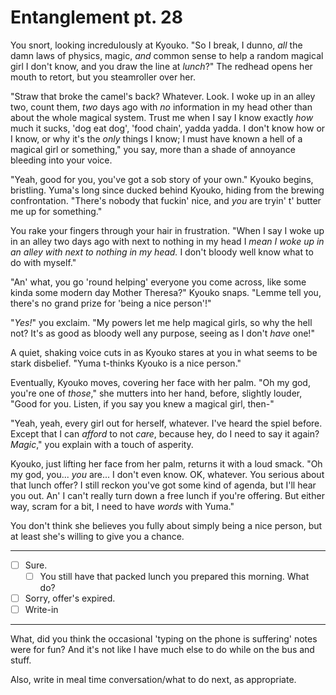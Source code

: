# Entanglement pt. 28

You snort, looking incredulously at Kyouko. "So I break, I dunno, *all* the damn laws of physics, magic, *and* common sense to help a random magical girl I don't know, and you draw the line at *lunch*?" The redhead opens her mouth to retort, but you steamroller over her.

"Straw that broke the camel's back? Whatever. Look. I woke up in an alley two, count them, *two* days ago with *no* information in my head other than about the whole magical system. Trust me when I say I know exactly *how* much it sucks, 'dog eat dog', 'food chain', yadda yadda. I don't know how or I know, or why it's the *only* things I know; I must have known a hell of a magical girl or something," you say, more than a shade of annoyance bleeding into your voice.

"Yeah, good for you, you've got a sob story of your own." Kyouko begins, bristling. Yuma's long since ducked behind Kyouko, hiding from the brewing confrontation. "There's nobody that fuckin' nice, and *you* are tryin' t' butter me up for something."

You rake your fingers through your hair in frustration. "When I say I woke up in an alley two days ago with next to nothing in my head I *mean I woke up in an alley with next to nothing in my head.* I don't bloody well know what to do with myself."

"An' what, you go 'round helping' everyone you come across, like some kinda some modern day Mother Theresa?" Kyouko snaps. "Lemme tell you, there's no grand prize for 'being a nice person'!"

"*Yes!*" you exclaim. "My powers let me help magical girls, so why the hell not? It's as good as bloody well any purpose, seeing as I don't *have* one!"

A quiet, shaking voice cuts in as Kyouko stares at you in what seems to be stark disbelief. "Yuma t-thinks Kyouko is a nice person."

Eventually, Kyouko moves, covering her face with her palm. "Oh my god, you're one of *those*," she mutters into her hand, before, slightly louder, "Good for you. Listen, if you say you knew a magical girl, then-"

"Yeah, yeah, every girl out for herself, whatever. I've heard the spiel before. Except that I can *afford* to not *care*, because hey, do I need to say it again? *Magic*," you explain with a touch of asperity.

Kyouko, just lifting her face from her palm, returns it with a loud smack. "Oh my god, you... *you* are... I don't even know. OK, whatever. You serious about that lunch offer? I still reckon you've got some kind of agenda, but I'll hear you out. An' I can't really turn down a free lunch if you're offering. But either way, scram for a bit, I need to have *words* with Yuma."

You don't think she believes you fully about simply being a nice person, but at least she's willing to give you a chance.

---

- [ ] Sure.
  - [ ] You still have that packed lunch you prepared this morning. What do?
- [ ] Sorry, offer's expired.
- [ ] Write-in

---

What, did you think the occasional 'typing on the phone is suffering' notes were for fun? And it's not like I have much else to do while on the bus and stuff.

Also, write in meal time conversation/what to do next, as appropriate.
